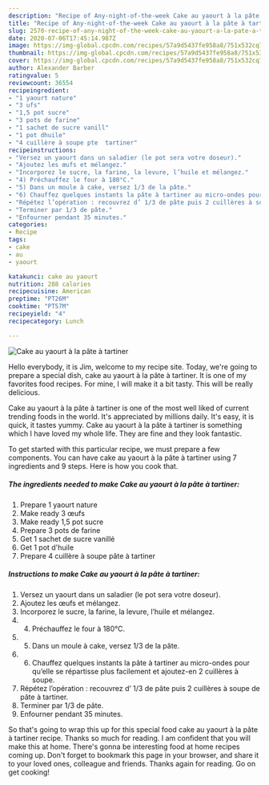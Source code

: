 ```yaml
---
description: "Recipe of Any-night-of-the-week Cake au yaourt à la pâte à tartiner"
title: "Recipe of Any-night-of-the-week Cake au yaourt à la pâte à tartiner"
slug: 2570-recipe-of-any-night-of-the-week-cake-au-yaourt-a-la-pate-a-tartiner
date: 2020-07-06T17:45:14.987Z
image: https://img-global.cpcdn.com/recipes/57a9d5437fe958a8/751x532cq70/cake-au-yaourt-a-la-pate-a-tartiner-photo-principale-de-la-recette.jpg
thumbnail: https://img-global.cpcdn.com/recipes/57a9d5437fe958a8/751x532cq70/cake-au-yaourt-a-la-pate-a-tartiner-photo-principale-de-la-recette.jpg
cover: https://img-global.cpcdn.com/recipes/57a9d5437fe958a8/751x532cq70/cake-au-yaourt-a-la-pate-a-tartiner-photo-principale-de-la-recette.jpg
author: Alexander Barber
ratingvalue: 5
reviewcount: 36554
recipeingredient:
- "1 yaourt nature"
- "3 ufs"
- "1,5 pot sucre"
- "3 pots de farine"
- "1 sachet de sucre vanill"
- "1 pot dhuile"
- "4 cuillère à soupe pte  tartiner"
recipeinstructions:
- "Versez un yaourt dans un saladier (le pot sera votre doseur)."
- "Ajoutez les œufs et mélangez."
- "Incorporez le sucre, la farine, la levure, l’huile et mélangez."
- "4) Préchauffez le four à 180°C."
- "5) Dans un moule à cake, versez 1/3 de la pâte."
- "6) Chauffez quelques instants la pâte à tartiner au micro-ondes pour qu’elle se répartisse plus facilement et ajoutez-en 2 cuillères à soupe."
- "Répétez l’opération : recouvrez d’ 1/3 de pâte puis 2 cuillères à soupe de pâte à tartiner."
- "Terminer par 1/3 de pâte."
- "Enfourner pendant 35 minutes."
categories:
- Recipe
tags:
- cake
- au
- yaourt

katakunci: cake au yaourt 
nutrition: 288 calories
recipecuisine: American
preptime: "PT26M"
cooktime: "PT57M"
recipeyield: "4"
recipecategory: Lunch

---
```



![Cake au yaourt à la pâte à tartiner](https://img-global.cpcdn.com/recipes/57a9d5437fe958a8/751x532cq70/cake-au-yaourt-a-la-pate-a-tartiner-photo-principale-de-la-recette.jpg)

Hello everybody, it is Jim, welcome to my recipe site. Today, we're going to prepare a special dish, cake au yaourt à la pâte à tartiner. It is one of my favorites food recipes. For mine, I will make it a bit tasty. This will be really delicious.



Cake au yaourt à la pâte à tartiner is one of the most well liked of current trending foods in the world. It's appreciated by millions daily. It's easy, it is quick, it tastes yummy. Cake au yaourt à la pâte à tartiner is something which I have loved my whole life. They are fine and they look fantastic.


To get started with this particular recipe, we must prepare a few components. You can have cake au yaourt à la pâte à tartiner using 7 ingredients and 9 steps. Here is how you cook that.

<!--inarticleads1-->

##### The ingredients needed to make Cake au yaourt à la pâte à tartiner:

1. Prepare 1 yaourt nature
1. Make ready 3 œufs
1. Make ready 1,5 pot sucre
1. Prepare 3 pots de farine
1. Get 1 sachet de sucre vanillé
1. Get 1 pot d&#39;huile
1. Prepare 4 cuillère à soupe pâte à tartiner




<!--inarticleads2-->

##### Instructions to make Cake au yaourt à la pâte à tartiner:

1. Versez un yaourt dans un saladier (le pot sera votre doseur).
1. Ajoutez les œufs et mélangez.
1. Incorporez le sucre, la farine, la levure, l’huile et mélangez.
1. 4) Préchauffez le four à 180°C.
1. 5) Dans un moule à cake, versez 1/3 de la pâte.
1. 6) Chauffez quelques instants la pâte à tartiner au micro-ondes pour qu’elle se répartisse plus facilement et ajoutez-en 2 cuillères à soupe.
1. Répétez l’opération : recouvrez d’ 1/3 de pâte puis 2 cuillères à soupe de pâte à tartiner.
1. Terminer par 1/3 de pâte.
1. Enfourner pendant 35 minutes.




So that's going to wrap this up for this special food cake au yaourt à la pâte à tartiner recipe. Thanks so much for reading. I am confident that you will make this at home. There's gonna be interesting food at home recipes coming up. Don't forget to bookmark this page in your browser, and share it to your loved ones, colleague and friends. Thanks again for reading. Go on get cooking!
